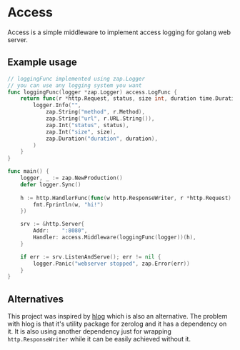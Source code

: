 # Access

Access is a simple middleware to implement access logging for golang web server.

## Example usage

```go
// loggingFunc implemented using zap.Logger
// you can use any logging system you want
func loggingFunc(logger *zap.Logger) access.LogFunc {
	return func(r *http.Request, status, size int, duration time.Duration) {
		logger.Info("",
			zap.String("method", r.Method),
			zap.String("url", r.URL.String()),
			zap.Int("status", status),
			zap.Int("size", size),
			zap.Duration("duration", duration),
		)
	}
}

func main() {
    logger, _ := zap.NewProduction()
    defer logger.Sync()
    
    h := http.HandlerFunc(func(w http.ResponseWriter, r *http.Request) {
        fmt.Fprintln(w, "hi!")
    })

    srv := &http.Server{
        Addr:    ":8080",
        Handler: access.Middleware(loggingFunc(logger))(h),
    }

    if err := srv.ListenAndServe(); err != nil {
        logger.Panic("webserver stopped", zap.Error(err))
    }
}
```

## Alternatives

This project was inspired by [hlog](https://github.com/rs/zerolog/blob/master/hlog/hlog.go) which is
also an alternative. The problem with hlog is that it's utility package for zerolog and it has a 
dependency on it. It is also using another dependency just for wrapping `http.ResponseWriter` while
it can be easily achieved without it.